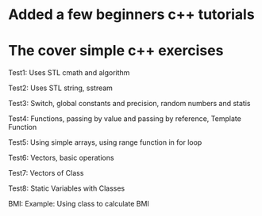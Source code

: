 # Added a few beginners c++ tutorials
# The cover simple c++ exercises
Test1: Uses STL cmath and algorithm

Test2: Uses STL string, sstream

Test3: Switch, global constants and precision, random numbers and statis

Test4: Functions, passing by value and passing by reference, Template Function 

Test5: Using simple arrays, using range function in for loop

Test6: Vectors, basic operations

Test7: Vectors of Class 

Test8: Static Variables with Classes

BMI: Example: Using class to calculate BMI

